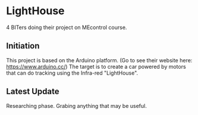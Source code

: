 # LightHouse
4 BITers doing their project on MEcontrol course.

## Initiation
This project is based on the Arduino platform. (Go to see their website here: https://www.arduino.cc/) The target is to create a car powered by motors that can do tracking using the Infra-red "LightHouse".

## Latest Update
Researching phase. Grabing anything that may be useful.

